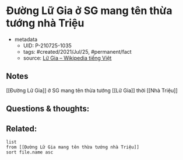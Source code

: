 # Đường Lữ Gia ở SG mang tên thừa tướng nhà Triệu

- metadata
	- UID: P-210725-1035
	- tags: #created/2021/Jul/25, #permanent/fact 
	- source: [Lữ Gia – Wikipedia tiếng Việt](https://vi.wikipedia.org/wiki/L%E1%BB%AF_Gia)

## Notes
[[Đường Lữ Gia]] ở SG mang tên thừa tướng [[Lữ Gia]] thời [[Nhà Triệu]]

## Questions & thoughts:

## Related:
```dataview
list
from [[Đường Lữ Gia mang tên thừa tướng nhà Triệu]]
sort file.name asc
```
